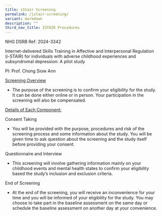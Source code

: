 ```yaml
---
title: iStair Screening
permalink: /istair-screening/
variant: markdown
description: ""
third_nav_title: ISTAIR Procedures
---
```

<p>NHG DSRB Ref: 2024-3342</p>
<p>Internet-delivered Skills Training in Affective and Interpersonal Regulation
(i-STAIR) for individuals with adverse childhood experiences and subsyndromal
depression: A pilot study</p>
<p>PI: Prof. Chong Siow Ann</p>
<p><u>Screening Overview</u>
</p>
<ul data-tight="true" class="tight">
<li>
<p>The purpose of the screening is to confirm your eligibility for the study.
It can be done either online or in person. Your participation in the screening
will also be compensated.</p>
</li>
</ul>
<p><u>Details of Each Component:</u>
</p>
<p>Consent Taking</p>
<ul data-tight="true" class="tight">
<li>
<p>You will be provided with the purpose, procedures and risk of the screening
process and some information about the study. You will be given time to
ask question about the screening and the study itself before providing
your consent.</p>
</li>
</ul>
<p>Questionnaire and Interview</p>
<ul data-tight="true" class="tight">
<li>
<p>This screening will involve gathering information mainly on your childhood
events and mental health states to confirm your eligibility based the study’s
inclusion and exclusion criteria.</p>
</li>
</ul>
<p>End of Screening</p>
<ul data-tight="true" class="tight">
<li>
<p>At the end of the screening, you will receive an inconvenience for your
time and you will be informed of your eligibility for the study. You may
choose to take part in the baseline assessment on the same day or schedule
the baseline assessment on another day at your convenience.</p>
</li>
</ul>
<p></p>